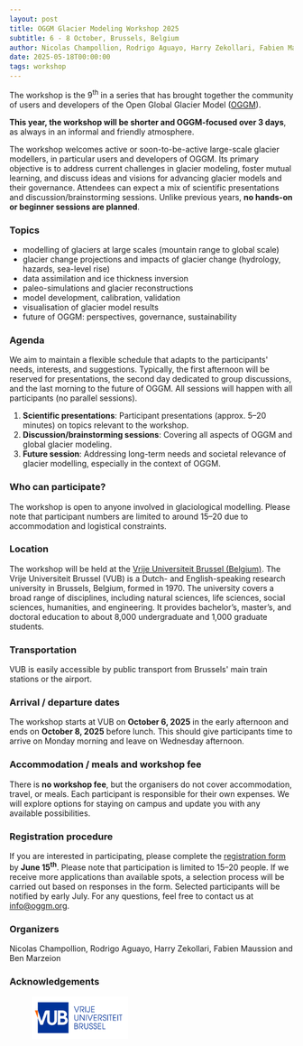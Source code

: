 ```yaml
---
layout: post
title: OGGM Glacier Modeling Workshop 2025
subtitle: 6 - 8 October, Brussels, Belgium
author: Nicolas Champollion, Rodrigo Aguayo, Harry Zekollari, Fabien Maussion and Ben Marzeion
date: 2025-05-18T00:00:00
tags: workshop
---
```


The workshop is the 9<sup>th</sup> in a series that has brought together the community of users and developers of the Open Global Glacier Model ([OGGM](https://oggm.org/)).

**This year, the workshop will be shorter and OGGM-focused over 3 days**, as always in an informal and friendly atmosphere.

The workshop welcomes active or soon-to-be-active large-scale glacier modellers, in particular users and developers of OGGM. Its primary objective is to address current challenges in
glacier modeling, foster mutual learning, and discuss ideas and visions for advancing glacier models and their governance. Attendees can expect a mix of scientific presentations and discussion/brainstorming sessions.
Unlike previous years, **no hands-on or beginner sessions are planned**.

### Topics

- modelling of glaciers at large scales (mountain range to global scale)
- glacier change projections and impacts of glacier change (hydrology, hazards, sea-level rise)
- data assimilation and ice thickness inversion
- paleo-simulations and glacier reconstructions
- model development, calibration, validation
- visualisation of glacier model results
- future of OGGM: perspectives, governance, sustainability

### Agenda

We aim to maintain a flexible schedule that adapts to the participants' needs, interests, and suggestions. Typically, the first afternoon will be reserved for presentations,
the second day dedicated to group discussions, and the last morning to the future of OGGM. All sessions will happen with all participants (no parallel sessions).

1. <b>Scientific presentations</b>: Participant presentations (approx. 5–20 minutes) on topics relevant to the workshop.
2. <b>Discussion/brainstorming sessions</b>: Covering all aspects of OGGM and global glacier modeling.
3. <b>Future session</b>: Addressing long-term needs and societal relevance of glacier modelling, especially in the context of OGGM.

### Who can participate?

The workshop is open to anyone involved in glaciological modelling. Please note that participant numbers are limited to around 15–20 due to accommodation and
logistical constraints.

### Location

The workshop will be held at the [Vrije Universiteit Brussel (Belgium)](https://www.vub.be/en). The Vrije Universiteit Brussel (VUB)
is a Dutch- and English-speaking research university in Brussels, Belgium, formed in 1970. The university covers a broad range of disciplines,
including natural sciences, life sciences, social sciences, humanities, and engineering. It provides bachelor’s, master’s, and doctoral education to about 8,000 undergraduate and 1,000 graduate students.

### Transportation

VUB is easily accessible by public transport from Brussels' main train stations or the airport.

### Arrival / departure dates

The workshop starts at VUB on **October 6, 2025** in the early afternoon and ends on **October 8, 2025** before lunch. This should give participants time to arrive on Monday morning and leave on Wednesday afternoon.

### Accommodation / meals and workshop fee

There is **no workshop fee**, but the organisers do not cover accommodation, travel, or meals. Each participant is responsible for their own expenses. We will explore options for staying on campus and update you with any available possibilities.

### Registration procedure

If you are interested in participating, please complete the [registration form](https://docs.google.com/forms/d/e/1FAIpQLSf-SUH4Ysy-bSah7qX82Udp-dscLU9vaFnRChtjHOGM7E2weA/viewform?usp=header)
by **June 15<sup>th</sup>**. Please note that participation is limited to 15–20 people. If we receive more applications than available spots, a selection process will be carried out based on responses in the form.
Selected participants will be notified by early July. For any questions, feel free to contact us at info@oggm.org.

### Organizers

Nicolas Champollion, Rodrigo Aguayo, Harry Zekollari, Fabien Maussion and Ben Marzeion

### Acknowledgements

<figure>
    <a href="[/img/blog/9th_workshop/vub_logo.svg](https://www.vub.be/en)" >
    <img src="/img/blog/9th_workshop/vub_logo.svg" alt="Image missing" width="40%" />
    </a>
</figure>
